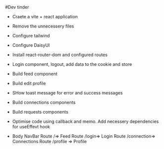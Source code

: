 #Dev tinder
- Craete a vite + react application
- Remove the unnecessery files
- Configure tailwind
- Configure DaisyUI
- Install react-router-dom and configured routes
- Login component, logout, add data to the cookie and store
- Build feed component
- Build edit profile
- SHow toast message for error and success messages
- Build connections components
- Build requests components
- Optimise code using callback and memo. Add necessery dependencies for useEffevt hook


- Body
          NavBar
          Route /=> Feed
          Route /login=> Login
          Route /connection=> Connections
          Route /profile => Profile
